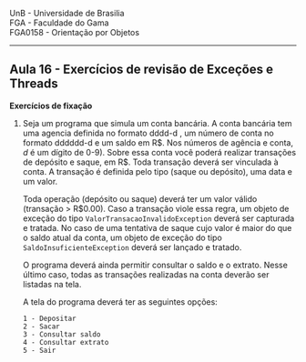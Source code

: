 UnB - Universidade de Brasilia  
FGA - Faculdade do Gama  
FGA0158 - Orientação por Objetos

---

## Aula 16 - Exercícios de revisão de Exceções e Threads


**Exercícios de fixação**

1. Seja um programa que simula um conta bancária. A conta bancária tem uma
   agencia definida no formato dddd-d , um número de conta no formato dddddd-d e
um saldo em R\$. Nos números de agência e conta, _d_ é um dígito de 0-9). Sobre
essa conta você poderá realizar transações de depósito e saque, em R\$. Toda
transação deverá ser vinculada à conta. A transação é definida pelo tipo (saque
ou depósito), uma data e um valor. 

   Toda operação (depósito ou saque) deverá ter um valor válido (transação >
R$0.00). Caso a transação viole essa regra, um objeto de exceção do tipo
`ValorTransacaoInvalidoException` deverá ser capturada e tratada. No caso de uma
tentativa de saque cujo valor é maior do que o saldo atual da conta, um objeto
de exceção do tipo `SaldoInsuficienteException` deverá ser lançado e tratado. 

   O programa deverá ainda permitir consultar o saldo e o extrato. Nesse último
caso, todas as transações realizadas na conta deverão ser listadas na tela. 

   A tela do programa deverá ter as seguintes opções: 

   ```
   1 - Depositar
   2 - Sacar
   3 - Consultar saldo
   4 - Consultar extrato
   5 - Sair
   ```
